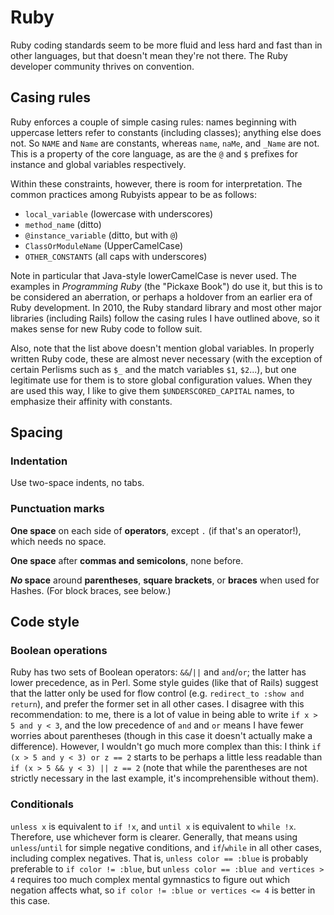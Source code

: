 # Ruby

Ruby coding standards seem to be more fluid and less hard and fast than in other languages, but that doesn't mean they're not there. The Ruby developer community thrives on convention.

## Casing rules

Ruby enforces a couple of simple casing rules: names beginning with uppercase letters refer to constants (including classes); anything else does not. So `NAME` and `Name` are constants, whereas `name`, `naMe`, and `_Name` are not. This is a property of the core language, as are the `@` and `$` prefixes for instance and global variables respectively.

Within these constraints, however, there is room for interpretation. The common practices among Rubyists appear to be as follows:

* `local_variable` (lowercase with underscores)
* `method_name` (ditto)
* `@instance_variable` (ditto, but with `@`)
* `ClassOrModuleName` (UpperCamelCase)
* `OTHER_CONSTANTS` (all caps with underscores)

Note in particular that Java-style lowerCamelCase is never used. The examples in <cite>Programming Ruby</cite> (the "Pickaxe Book") do use it, but this is to be considered an aberration, or perhaps a holdover from an earlier era of Ruby development. In 2010, the Ruby standard library and most other major libraries (including Rails) follow the casing rules I have outlined above, so it makes sense for new Ruby code to follow suit.

Also, note that the list above doesn't mention global variables. In properly written Ruby code, these are almost never necessary (with the exception of certain Perlisms such as `$_` and the match variables `$1`, `$2`...), but one legitimate use for them is to store global configuration values.  When they are used this way, I like to give them `$UNDERSCORED_CAPITAL` names, to emphasize their affinity with constants.

## Spacing

### Indentation

Use two-space indents, no tabs.

### Punctuation marks

**One space** on each side of **operators**, except `.` (if that's an operator!), which needs no space.

**One space** after **commas and semicolons**, none before.

**_No_ space** around **parentheses**, **square brackets**, or **braces** when used for Hashes. (For block braces, see below.)

## Code style

### Boolean operations

Ruby has two sets of Boolean operators: `&&`/`||` and `and`/`or`; the latter has lower precedence, as in Perl. Some style guides (like that of Rails) suggest that the latter only be used for flow control (e.g. `redirect_to :show and return`), and prefer the former set in all other cases. I disagree with this recommendation: to me, there is a lot of value in being able to write `if x > 5 and y < 3`, and the low precedence of `and` and `or` means I have fewer worries about parentheses (though in this case it doesn't actually make a difference). However, I wouldn't go much more complex than this: I think `if (x > 5 and y < 3) or z == 2` starts to be perhaps a little less readable than `if (x > 5 && y < 3) || z == 2` (note that while the parentheses are not strictly necessary in the last example, it's incomprehensible without them).

### Conditionals

`unless x` is equivalent to `if !x`, and `until x` is equivalent to `while !x`. Therefore, use whichever form is clearer. Generally, that means using `unless`/`until` for simple negative conditions, and `if`/`while` in all other cases, including complex negatives. That is, `unless color == :blue` is probably preferable to `if color != :blue`, but `unless color == :blue and vertices > 4` requires too much complex mental gymnastics to figure out which negation affects what, so `if color != :blue or vertices <= 4` is better in this case.